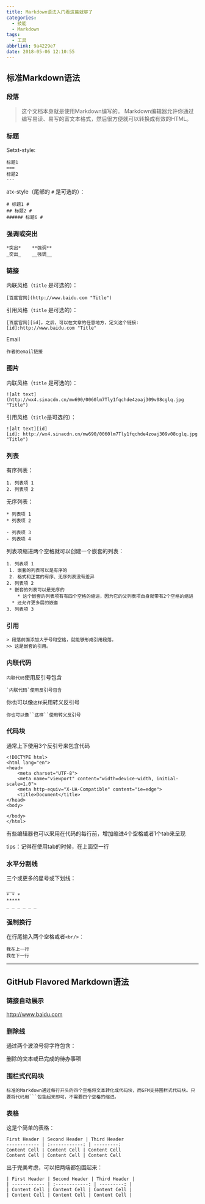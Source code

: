 ```yaml
---
title: Markdown语法入门看这篇就够了
categories:
  - 技能
  - Markdown
tags:
  - 工具
abbrlink: 9a4229e7
date: 2018-05-06 12:10:55
---
```


## 标准Markdown语法

### 段落 

> 这个文档本身就是使用Markdown编写的。
> Markdown编辑器允许你通过编写易读、易写的富文本格式，然后很方便就可以转换成有效的HTML。

### 标题

Setxt-style:

```
标题1
===
标题2
---
```

<!-- more -->

atx-style（尾部的 `#` 是可选的）：

```
# 标题1 #
## 标题2 #
###### 标题6 #
```

### 强调或突出

```
*突出*	**强调**
_突出_	__强调__
```

### 链接

内联风格（`title` 是可选的）：

```
[百度官网](http://www.baidu.com "Title")
```

引用风格（`title` 是可选的）：

```
[百度官网][id]。之后，可以在文章的任意地方，定义这个链接:
[id]:http://www.baidu.com "Title"
```

Email

```
作者的email链接
```

### 图片

内联风格（`title` 是可选的）：

```
![alt text](http://wx4.sinacdn.cn/mw690/0060lm7Tly1fqchde4zoaj309v08cglq.jpg "Title")
```

引用风格（`title`是可选的）：

```
![alt text][id]
[id]: http://wx4.sinacdn.cn/mw690/0060lm7Tly1fqchde4zoaj309v08cglq.jpg "Title")
```

### 列表

有序列表：

```
1. 列表项 1
2. 列表项 2
```

无序列表：

```
* 列表项 1
* 列表项 2

- 列表项 3
- 列表项 4
```

列表项缩进两个空格就可以创建一个嵌套的列表：

```
1. 列表项 1
 1. 嵌套的列表可以是有序的
 2. 格式和正常的有序、无序列表没有差异
2. 列表项 2
 * 嵌套的列表可以是无序的
 	* 这个嵌套的列表项有有四个空格的缩进，因为它的父列表项自身就带有2个空格的缩进
  * 还允许更多层的嵌套
3. 列表项 3
```

### 引用

```
> 段落前面添加大于号和空格，就能够形成引用段落。
>> 这是嵌套的引用。
```

### 内联代码

`内联代码`使用反引号包含

```
`内联代码`使用反引号包含
```

你也可以像``这样``采用转义反引号

```
你也可以像``这样``使用转义反引号
```

### 代码块

通常上下使用3个反引号来包含代码

```
<!DOCTYPE html>
<html lang="en">
<head>
    <meta charset="UTF-8">
    <meta name="viewport" content="width=device-width, initial-scale=1.0">
    <meta http-equiv="X-UA-Compatible" content="ie=edge">
    <title>Document</title>
</head>
<body>
    
</body>
</html>
```

有些编辑器也可以采用在代码的每行前，增加缩进4个空格或者1个tab来呈现

tips：记得在使用tab的时候，在上面空一行

### 水平分割线

三个或更多的星号或下划线：

```
___
* * *
*****
_ _ _ _ _ _ 
```

### 强制换行

在行尾输入两个空格或者`<br/>`：

```
我在上一行
我在下一行
```
_ _ _

## GitHub Flavored Markdown语法

### 链接自动展示

http://www.baidu.com

### 删除线

通过两个波浪号将字符包含：

~~删除的文本或已完成的待办事项~~

### 围栏式代码块

```
标准的Markdown通过每行开头的四个空格将文本转化成代码块，而GFM支持围栏式代码块。只要将代码用```包含起来即可，不需要四个空格的缩进。
```

### 表格

这是个简单的表格：

```
First Header | Second Header | Third Header
------------ | :------------: | ---------:
Content Cell | Content Cell | Content Cell
Content Cell | Content Cell | Content Cell
```

出于完美考虑，可以把两端都包围起来：

```
| First Header | Second Header | Third Header |
| ------------ | :------------: | ---------: |
| Content Cell | Content Cell | Content Cell |
| Content Cell | Content Cell | Content Cell |
```

